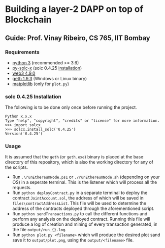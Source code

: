 # Building a layer-2 DAPP on top of Blockchain

## Guide: Prof. Vinay Ribeiro, CS 765, IIT Bombay 

### Requirements
- [python 3](https://www.python.org/downloads/) (recommended >= 3.6)
- [py-solc-x](https://pypi.org/project/py-solc-x/) (solc 0.4.25 [installation](https://solcx.readthedocs.io/en/latest/version-management.html?highlight=precompiled#installing-precompiled-binaries))
- [web3 4.9.0](https://pypi.org/project/web3/)
- [geth 1.9.3](https://geth.ethereum.org/downloads/) (Windows or Linux binary)
- [matplotlib](https://pypi.org/project/matplotlib/) (only for `plot.py`)

### solc 0.4.25 Installation
The following is to be done only once before running the project.
```
Python x.x.x
Type "help", "copyright", "credits" or "license" for more information.
>>> import solcx
>>> solcx.install_solc('0.4.25')
Version('0.4.25')
```

### Usage
It is assumed that the `geth` (or `geth.exe`) binary is placed at the base directory of this repository, which is also the working directory for any of the scripts.

- Run `.\runEthereumNode.ps1` or `./runEthereumNode.sh` (depending on your OS) in a seperate terminal. This is the listener which will process all the requests.
- Run `python deployContract.py` in a separate terminal to deploy the contract `JointAccount.sol`, the address of which will be saved in `files\contractAddressList`. This file will be used to determine the address of the contracts deployed through the aforementioned script.
- Run `python sendTransactions.py` to call the different functions and perform any analysis on the deployed contract. Running this file will produce a log of creation and mining of every transaction generated, in the file `output/run_{}.log`.
- Run `python plot.py <filename>` which will produce the desired plot sand save it to `output/plot.png`, using the `output/<filename>` file.
